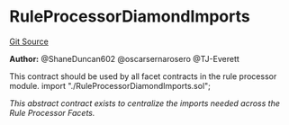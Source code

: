 # RuleProcessorDiamondImports
[Git Source](https://github.com/thrackle-io/forte-rules-engine/blob/c68a304eba8615cfb7f60cfb23fe792f1083c190/src/protocol/economic/ruleProcessor/RuleProcessorDiamondImports.sol)

**Author:**
@ShaneDuncan602 @oscarsernarosero @TJ-Everett

This contract should be used by all facet contracts in the rule processor module.
import "./RuleProcessorDiamondImports.sol";

*This abstract contract exists to centralize the imports needed across the Rule Processor Facets.*


